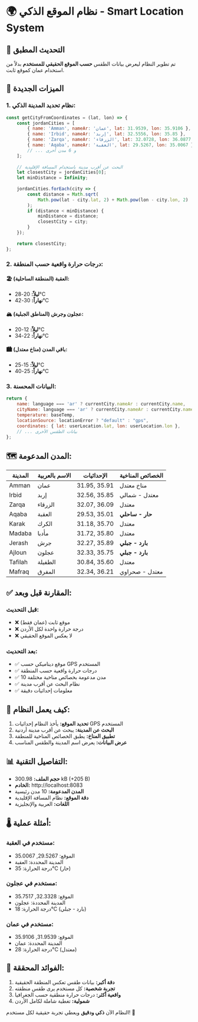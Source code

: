 # 🌍 نظام الموقع الذكي - Smart Location System

## 🎯 **التحديث المطبق**

تم تطوير النظام ليعرض بيانات الطقس **حسب الموقع الحقيقي للمستخدم** بدلاً من استخدام عمان كموقع ثابت.

## 🔧 **الميزات الجديدة**

### **1. نظام تحديد المدينة الذكي:**

```javascript
const getCityFromCoordinates = (lat, lon) => {
    const jordanCities = [
        { name: 'Amman', nameAr: 'عمان', lat: 31.9539, lon: 35.9106 },
        { name: 'Irbid', nameAr: 'إربد', lat: 32.5556, lon: 35.85 },
        { name: 'Zarqa', nameAr: 'الزرقاء', lat: 32.0728, lon: 36.0877 },
        { name: 'Aqaba', nameAr: 'العقبة', lat: 29.5267, lon: 35.0067 },
        // ... و 6 مدن أخرى
    ];
    
    // البحث عن أقرب مدينة باستخدام المسافة الإقليدية
    let closestCity = jordanCities[0];
    let minDistance = Infinity;
    
    jordanCities.forEach(city => {
        const distance = Math.sqrt(
            Math.pow(lat - city.lat, 2) + Math.pow(lon - city.lon, 2)
        );
        if (distance < minDistance) {
            minDistance = distance;
            closestCity = city;
        }
    });
    
    return closestCity;
};
```

### **2. درجات حرارة واقعية حسب المنطقة:**

#### **🏖️ العقبة (المنطقة الساحلية):**
- **ليلاً:** 20-28°C
- **نهاراً:** 30-42°C

#### **🏔️ عجلون وجرش (المناطق الجبلية):**
- **ليلاً:** 12-20°C  
- **نهاراً:** 22-34°C

#### **🏙️ باقي المدن (مناخ معتدل):**
- **ليلاً:** 15-25°C
- **نهاراً:** 25-40°C

### **3. البيانات المحسنة:**

```javascript
return {
    name: language === 'ar' ? currentCity.nameAr : currentCity.name,
    cityName: language === 'ar' ? currentCity.nameAr : currentCity.name,
    temperature: baseTemp,
    locationSource: locationError ? "default" : "gps",
    coordinates: { lat: userLocation.lat, lon: userLocation.lon },
    // ... بيانات الطقس الأخرى
};
```

## 🗺️ **المدن المدعومة:**

| المدينة | الاسم بالعربية | الإحداثيات | الخصائص المناخية |
|---------|---------------|------------|-------------------|
| Amman | عمان | 31.95, 35.91 | مناخ معتدل |
| Irbid | إربد | 32.56, 35.85 | معتدل - شمالي |
| Zarqa | الزرقاء | 32.07, 36.09 | معتدل |
| Aqaba | العقبة | 29.53, 35.01 | **حار - ساحلي** |
| Karak | الكرك | 31.18, 35.70 | معتدل |
| Madaba | مأدبا | 31.72, 35.80 | معتدل |
| Jerash | جرش | 32.27, 35.89 | **بارد - جبلي** |
| Ajloun | عجلون | 32.33, 35.75 | **بارد - جبلي** |
| Tafilah | الطفيلة | 30.84, 35.60 | معتدل |
| Mafraq | المفرق | 32.34, 36.21 | معتدل - صحراوي |

## ✅ **المقارنة قبل وبعد:**

### **قبل التحديث:**
- ❌ موقع ثابت (عمان فقط)
- ❌ درجة حرارة واحدة لكل الأردن
- ❌ لا يعكس الموقع الحقيقي

### **بعد التحديث:**
- ✅ موقع ديناميكي حسب GPS المستخدم
- ✅ درجات حرارة واقعية حسب المنطقة
- ✅ 10 مدن مدعومة بخصائص مناخية مختلفة
- ✅ نظام البحث عن أقرب مدينة
- ✅ معلومات إحداثيات دقيقة

## 🔄 **كيف يعمل النظام:**

1. **تحديد الموقع:** يأخذ النظام إحداثيات GPS المستخدم
2. **البحث عن المدينة:** يبحث عن أقرب مدينة أردنية
3. **تطبيق المناخ:** يطبق الخصائص المناخية للمنطقة
4. **عرض البيانات:** يعرض اسم المدينة والطقس المناسب

## 📊 **التفاصيل التقنية:**

- **حجم الملف:** 300.98 kB (+205 B)
- **الخادم:** http://localhost:8083
- **المدن المدعومة:** 10 مدن رئيسية
- **دقة الموقع:** نظام المسافة الإقليدية
- **اللغات:** العربية والإنجليزية

## 🌡️ **أمثلة عملية:**

### **مستخدم في العقبة:**
- الموقع: 29.5267, 35.0067
- المدينة المحددة: العقبة
- درجة الحرارة: 35°C (حار)

### **مستخدم في عجلون:**
- الموقع: 32.3328, 35.7517  
- المدينة المحددة: عجلون
- درجة الحرارة: 18°C (بارد - جبلي)

### **مستخدم في عمان:**
- الموقع: 31.9539, 35.9106
- المدينة المحددة: عمان
- درجة الحرارة: 28°C (معتدل)

## 🎉 **الفوائد المحققة:**

1. **دقة أكبر:** بيانات طقس تعكس المنطقة الحقيقية
2. **تجربة شخصية:** كل مستخدم يرى طقس منطقته
3. **واقعية أكثر:** درجات حرارة منطقية حسب الجغرافيا
4. **شمولية:** تغطية شاملة لكامل الأردن

النظام الآن **ذكي ودقيق** ويعطي تجربة حقيقية لكل مستخدم! 🚀
